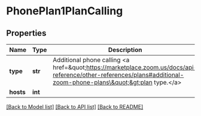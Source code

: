 # PhonePlan1PlanCalling

## Properties
Name | Type | Description | Notes
------------ | ------------- | ------------- | -------------
**type** | **str** | Additional phone calling &lt;a href&#x3D;\&quot;https://marketplace.zoom.us/docs/api-reference/other-references/plans#additional-zoom-phone-plans\&quot;&gt;plan type.&lt;/a&gt; | [optional] 
**hosts** | **int** |  | [optional] 

[[Back to Model list]](../README.md#documentation-for-models) [[Back to API list]](../README.md#documentation-for-api-endpoints) [[Back to README]](../README.md)

